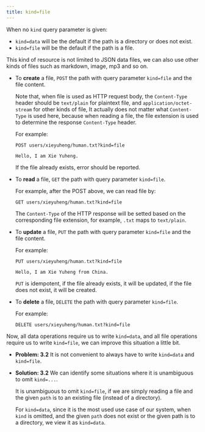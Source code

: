 ```yaml
---
title: kind=file
---
```


When no `kind` query parameter is given:

- `kind=data` will be the default if the path is a directory or does not exist.
- `kind=file` will be the default if the path is a file.

This kind of resource is not limited to JSON data files,
we can also use other kinds of files such as markdown, image, mp3 and so on.

- To **create** a file, `POST` the path with query parameter `kind=file` and the file content.

  Note that, when file is used as HTTP request body,
  the `Content-Type` header should be `text/plain` for plaintext file,
  and `application/octet-stream` for other kinds of file,
  It actually does not matter what `Content-Type` is used here,
  because when reading a file, the file extension is used
  to determine the response `Content-Type` header.

  For example:

  ```
  POST users/xieyuheng/human.txt?kind=file

  Hello, I am Xie Yuheng.
  ```

  If the file already exists, error should be reported.

- To **read** a file, `GET` the path with query parameter `kind=file`.

  For example, after the POST above, we can read file by:

  ```
  GET users/xieyuheng/human.txt?kind=file
  ```

  The `Content-Type` of the HTTP response will be setted
  based on the corresponding file extension,
  for example, `.txt` maps to `text/plain`.

- To **update** a file, `PUT` the path with query parameter `kind=file` and the file content.

  For example:

  ```
  PUT users/xieyuheng/human.txt?kind=file

  Hello, I am Xie Yuheng from China.
  ```

  `PUT` is idempotent, if the file already exists, it will be updated,
  if the file does not exist, it will be created.

- To **delete** a file, `DELETE` the path with query parameter `kind=file`.

  For example:

  ```
  DELETE users/xieyuheng/human.txt?kind=file
  ```

Now, all data operations require us to write `kind=data`,
and all file operations require us to write `kind=file`,
we can improve this situation a little bit.

- **Problem: 3.2** It is not convenient to always have to write
  `kind=data` and `kind=file`.

- **Solution: 3.2** We can identify some situations
  where it is unambiguous to omit `kind=...`.

  It is unambiguous to omit `kind=file`,
  if we are simply reading a file and the given `path`
  is to an existing file (instead of a directory).

  For `kind=data`, since it is the most used use case of our system,
  when `kind` is omitted,
  and the given `path` does not exist
  or the given path is to a directory,
  we view it as `kind=data`.
